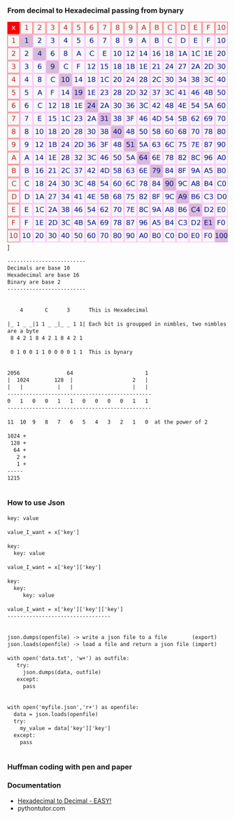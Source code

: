 

### From decimal to Hexadecimal passing from bynary
![](https://raw.githubusercontent.com/SuperMarioOfficial/team_resources/master/week2/2000px-Hexadecimal_multiplication_table.svg.png)]

```
-------------------------
Decimals are base 10
Hexadecimal are base 16
Binary are base 2
-------------------------


    4       C      3      This is Hexadecimal
                       
|_ 1 _ _|1 1 _ _|_ _ 1 1| Each bit is groupped in nimbles, two nimbles are a byte
 8 4 2 1 8 4 2 1 8 4 2 1
 
 0 1 0 0 1 1 0 0 0 0 1 1  This is bynary
 

2056               64                       1
|  1024        128  |                   2   |
|   |           |   |                   |   |
----------------------------------------------              
0   1   0   0   1   1   0   0   0   0   1   1
----------------------------------------------

11  10  9   8   7   6   5   4   3   2   1   0  at the power of 2

1024 +
 128 +
  64 +
   2 +
   1 +
-----
1215
   
```

### How to use Json 
```
key: value

value_I_want = x['key']

key:
  key: value
  
value_I_want = x['key']['key']

key:
  key:
     key: value

value_I_want = x['key']['key']['key']
---------------------------------


json.dumps(openfile) -> write a json file to a file        (export)
json.loads(openfile) -> load a file and return a json file (import)

with open('data.txt', 'w+') as outfile:
   try:
     json.dumps(data, outfile)
   except:
     pass


with open('myfile.json','r+') as openfile:
  data = json.loads(openfile)
  try:
    my_value = data['key']['key']
  except:
    pass
     
```

### Huffman coding with pen and paper



### Documentation
- [Hexadecimal to Decimal - EASY!](https://www.youtube.com/watch?v=lTjFFEtmZyA)
- pythontutor.com

